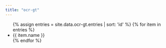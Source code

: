 ```yaml
---
title: "ocr-gt"
---
```


<ul> 
{% assign entries = site.data.ocr-gt.entries | sort: 'id' %}
{% for item in entries %}
    <li>
        {{ item.name }}
    </li>
{% endfor %}
</ul> 
